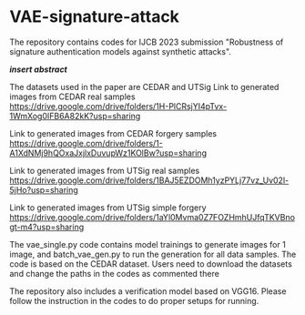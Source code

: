 # VAE-signature-attack

The repository contains codes for IJCB 2023 submission "Robustness of signature authentication models against synthetic attacks". 

*****insert abstract*****

The datasets used in the paper are CEDAR and UTSig
Link to generated images from CEDAR real samples https://drive.google.com/drive/folders/1H-PlCRsjYI4pTvx-1WmXog0IFB6A82kK?usp=sharing 

Link to generated images from CEDAR forgery samples https://drive.google.com/drive/folders/1-A1XdNMj9hQOxaJxjlxDuvupWz1KOlBw?usp=sharing

Link to generated images from UTSig real samples https://drive.google.com/drive/folders/1BAJ5EZDOMh1yzPYLj77vz_Uv02l-5jHo?usp=sharing

Link to generated images from UTSig simple forgery https://drive.google.com/drive/folders/1aYl0Mvma0Z7FOZHmhUJfqTKVBnogt-m4?usp=sharing


The vae_single.py code contains model trainings to generate images for 1 image, and batch_vae_gen.py to run the generation for all data samples. 
The code is based on the CEDAR dataset. Users need to download the datasets and change the paths in the codes as commented there

The repository also includes a verification model based on VGG16. Please follow the instruction in the codes to do proper setups for running. 
